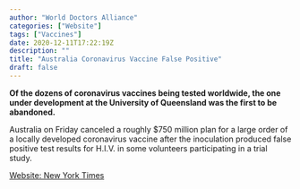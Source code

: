 ```yaml
---
author: "World Doctors Alliance"
categories: ["Website"]
tags: ["Vaccines"]
date: 2020-12-11T17:22:19Z
description: ""
title: "Australia Coronavirus Vaccine False Positive"
draft: false
---
```


**Of the dozens of coronavirus vaccines being tested worldwide, the one under development at the University of Queensland was the first to be abandoned.**  

Australia on Friday canceled a roughly $750 million plan for a large order of a locally developed coronavirus vaccine after the inoculation produced false positive test results for H.I.V. in some volunteers participating in a trial study.  

[Website: New York Times](https://www.nytimes.com/2020/12/11/world/australia/uq-coronavirus-vaccine-false-positive.html)
